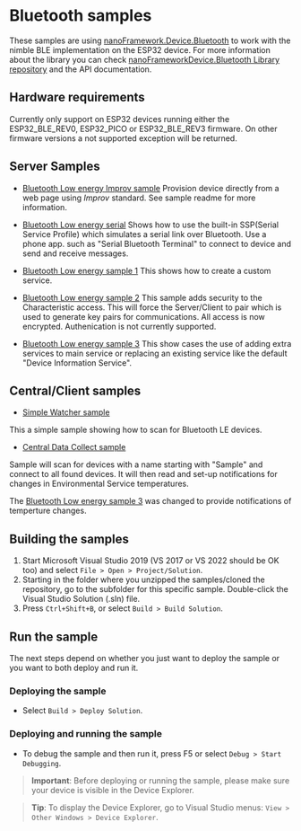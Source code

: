 # Bluetooth samples

These samples are using [nanoFramework.Device.Bluetooth](https://github.com/nanoframework/nanoFramework.Device.Bluetooth) to work with the nimble BLE implementation on the ESP32 device. For more information about the library you can check [nanoFrameworkDevice.Bluetooth Library repository](https://github.com/nanoframework/nanoFramework.Device.Bluetooth) and the API documentation.

## Hardware requirements

Currently only support on ESP32 devices running either the ESP32_BLE_REV0, ESP32_PICO or ESP32_BLE_REV3 firmware.
On other firmware versions a not supported exception will be returned.

## Server Samples
* [Bluetooth Low energy Improv sample](ImprovWifi)
Provision device directly from a web page using *Improv* standard.
See sample readme for more information.

* [Bluetooth Low energy serial](BluetoothLESerial)
Shows how to use the built-in SSP(Serial Service Profile) which simulates a serial link over Bluetooth. Use a phone app. 
such as "Serial Bluetooth Terminal" to connect to device and send and receive messages.

* [Bluetooth Low energy sample 1](BluetoothLESample1)
This shows how to create a custom service.

* [Bluetooth Low energy sample 2](BluetoothLESample2)
This sample adds security to the Characteristic access. This will force the Server/Client to pair which is 
used to generate key pairs for communications. All access is now encrypted. Authenication is not currently supported. 

* [Bluetooth Low energy sample 3](BluetoothLESample3)
This show cases the use of adding extra services to main service or replacing an existing service 
like the default "Device Information Service".  

## Central/Client samples

* [Simple Watcher sample](Central1)

This a simple sample showing how to scan for Bluetooth LE devices.

* [Central Data Collect sample](Central2)

Sample will scan for devices with a name starting with "Sample" and connect to all found devices.
It will then read and set-up notifications for changes in Environmental Service temperatures.

The [Bluetooth Low energy sample 3](BluetoothLESample3) was changed to provide notifications of temperture changes.

## Building the samples

1. Start Microsoft Visual Studio 2019 (VS 2017 or VS 2022 should be OK too) and select `File > Open > Project/Solution`.
1. Starting in the folder where you unzipped the samples/cloned the repository, go to the subfolder for this specific sample. Double-click the Visual Studio Solution (.sln) file.
1. Press `Ctrl+Shift+B`, or select `Build > Build Solution`.

## Run the sample

The next steps depend on whether you just want to deploy the sample or you want to both deploy and run it.

### Deploying the sample

- Select `Build > Deploy Solution`.

### Deploying and running the sample

- To debug the sample and then run it, press F5 or select `Debug > Start Debugging`.

> **Important**: Before deploying or running the sample, please make sure your device is visible in the Device Explorer.

> **Tip**: To display the Device Explorer, go to Visual Studio menus: `View > Other Windows > Device Explorer`.
